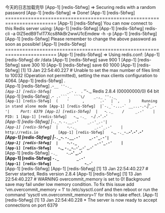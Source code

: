 今天的日志加载完毕
[App-1] [redis-5bfwg] => Securing redis with a random password
[App-1] [redis-5bfwg] => Done!
[App-1] [redis-5bfwg] ========================================================================
[App-1] [redis-5bfwg] You can now connect to this Redis server using:
[App-1] [redis-5bfwg] 
[App-1] [redis-5bfwg]     redis-cli -a 0IZ5edB9TvIT7Xcs8NkBr2wwU1cEmdew -h <host> -p <port>
[App-1] [redis-5bfwg] 
[App-1] [redis-5bfwg] Please remember to change the above password as soon as possible!
[App-1] [redis-5bfwg] ========================================================================
[App-1] [redis-5bfwg] => Using redis.conf:
[App-1] [redis-5bfwg] dir /data
[App-1] [redis-5bfwg] save 900 1
[App-1] [redis-5bfwg] save 300 10
[App-1] [redis-5bfwg] save 60 1000
[App-1] [redis-5bfwg] [1] 13 Jan 22:54:40.227 # Unable to set the max number of files limit to 10032 (Operation not permitted), setting the max clients configuration to 4064.
[App-1] [redis-5bfwg]                 _._                                                  
[App-1] [redis-5bfwg]            _.-``__ ''-._                                             
[App-1] [redis-5bfwg]       _.-``    `.  `_.  ''-._           Redis 2.8.4 (00000000/0) 64 bit
[App-1] [redis-5bfwg]   .-`` .-```.  ```\/    _.,_ ''-._                                   
[App-1] [redis-5bfwg]  (    '      ,       .-`  | `,    )     Running in stand alone mode
[App-1] [redis-5bfwg]  |`-._`-...-` __...-.``-._|'` _.-'|     Port: 6379
[App-1] [redis-5bfwg]  |    `-._   `._    /     _.-'    |     PID: 1
[App-1] [redis-5bfwg]   `-._    `-._  `-./  _.-'    _.-'                                   
[App-1] [redis-5bfwg]  |`-._`-._    `-.__.-'    _.-'_.-'|                                  
[App-1] [redis-5bfwg]  |    `-._`-._        _.-'_.-'    |           http://redis.io        
[App-1] [redis-5bfwg]   `-._    `-._`-.__.-'_.-'    _.-'                                   
[App-1] [redis-5bfwg]  |`-._`-._    `-.__.-'    _.-'_.-'|                                  
[App-1] [redis-5bfwg]  |    `-._`-._        _.-'_.-'    |                                  
[App-1] [redis-5bfwg]   `-._    `-._`-.__.-'_.-'    _.-'                                   
[App-1] [redis-5bfwg]       `-._    `-.__.-'    _.-'                                       
[App-1] [redis-5bfwg]           `-._        _.-'                                           
[App-1] [redis-5bfwg]               `-.__.-'                                               
[App-1] [redis-5bfwg] 
[App-1] [redis-5bfwg] [1] 13 Jan 22:54:40.227 # Server started, Redis version 2.8.4
[App-1] [redis-5bfwg] [1] 13 Jan 22:54:40.227 # WARNING overcommit_memory is set to 0! Background save may fail under low memory condition. To fix this issue add 'vm.overcommit_memory = 1' to /etc/sysctl.conf and then reboot or run the command 'sysctl vm.overcommit_memory=1' for this to take effect.
[App-1] [redis-5bfwg] [1] 13 Jan 22:54:40.228 * The server is now ready to accept connections on port 6379
